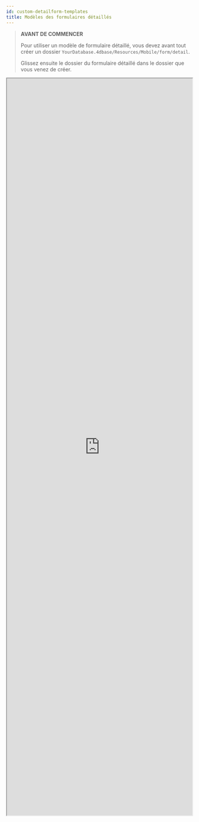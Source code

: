 ```yaml
---
id: custom-detailform-templates
title: Modèles des formulaires détaillés
---
```


> **AVANT DE COMMENCER**
> 
> Pour utiliser un modèle de formulaire détaillé, vous devez avant tout créer un dossier `YourDatabase.4dbase/Resources/Mobile/form/detail`.
> 
> Glissez ensuite le dossier du formulaire détaillé dans le dossier que vous venez de créer.


<div markdown="1">

<iframe src="https://4d-for-ios.github.io/gallery/#/type/form-detail/picker/0" scrolling="no" height="2000" width="100%">
</iframe>
</div>